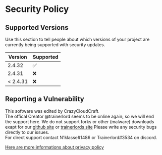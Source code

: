 # Security Policy

## Supported Versions

Use this section to tell people about which versions of your project are
currently being supported with security updates.

| Version | Supported          |
| ------- | ------------------ |
| 2.4.32   | :white_check_mark: |
| 2.4.31   | :x:                |
| < 2.4.31   | :x:                |

## Reporting a Vulnerability

This software was edited by CrazyCloudCraft.  
The offical Creator @trainerlord seems to be online again, so we will end the support here.
We do not support forks or other (malware) downloads exapt for our [github site](https://github.com/CrazyCloudCraft/worldsystem-depecated/) or [trainerlords site](https://github.com/trainerlord/WorldSystem)
Please write any security bugs directly to our issues.  
For direct support contact N1klasse#1486 or Trainerlord#3534 on discord.  
  
[Here are more informations about privacy policy](https://crazycloudcraft.de/en/privacypolicy/)  
